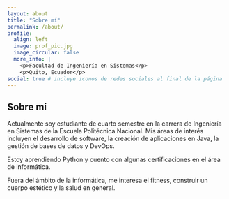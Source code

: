 ```yaml
---
layout: about
title: "Sobre mí"
permalink: /about/
profile:
  align: left
  image: prof_pic.jpg
  image_circular: false
  more_info: |
    <p>Facultad de Ingeniería en Sistemas</p>
    <p>Quito, Ecuador</p>
social: true # incluye iconos de redes sociales al final de la página
---
```


## Sobre mí

Actualmente soy estudiante de cuarto semestre en la carrera de Ingeniería en Sistemas de la Escuela Politécnica Nacional. Mis áreas de interés incluyen el desarrollo de software, la creación de aplicaciones en Java, la gestión de bases de datos y DevOps.

Estoy aprendiendo Python y cuento con algunas certificaciones en el área de informática.

Fuera del ámbito de la informática, me interesa el fitness, construir un cuerpo estético y la salud en general.
